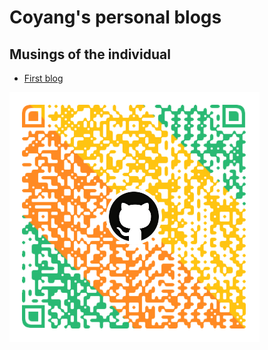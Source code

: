 # Coyang's personal blogs

## Musings of the individual

- [First blog](./musings/first_blog.md)


![](./images/coyang_qr_code.png)
